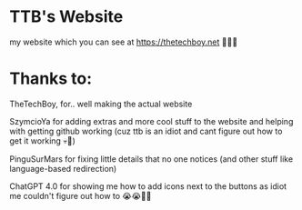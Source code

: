# TTB's Website
my website which you can see at https://thetechboy.net 💯💯💯

# Thanks to:
TheTechBoy, for.. well making the actual website

SzymcioYa for adding extras and more cool stuff to the website and helping with getting github working (cuz ttb is an idiot and cant figure out how to get it working 💀🙏)

PinguSurMars for fixing little details that no one notices (and other stuff like language-based redirection)

ChatGPT 4.0 for showing me how to add icons next to the buttons as idiot me couldn't figure out how to 😭😭🙏🙏
